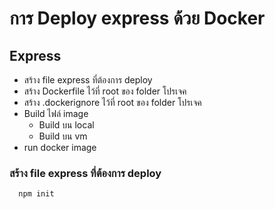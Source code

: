 # การ Deploy express ด้วย Docker

## Express
* สร้าง file express ที่ต้องการ deploy
* สร้าง Dockerfile ไว้ที่ root ของ folder โปรเจค
* สร้าง .dockerignore ไว้ที่ root ของ folder โปรเจค
* Build ไฟล์ image 
  * Build บน local
  * Build บน vm
* run docker image

### สร้าง file express ที่ต้องการ deploy

```
  npm init
```

